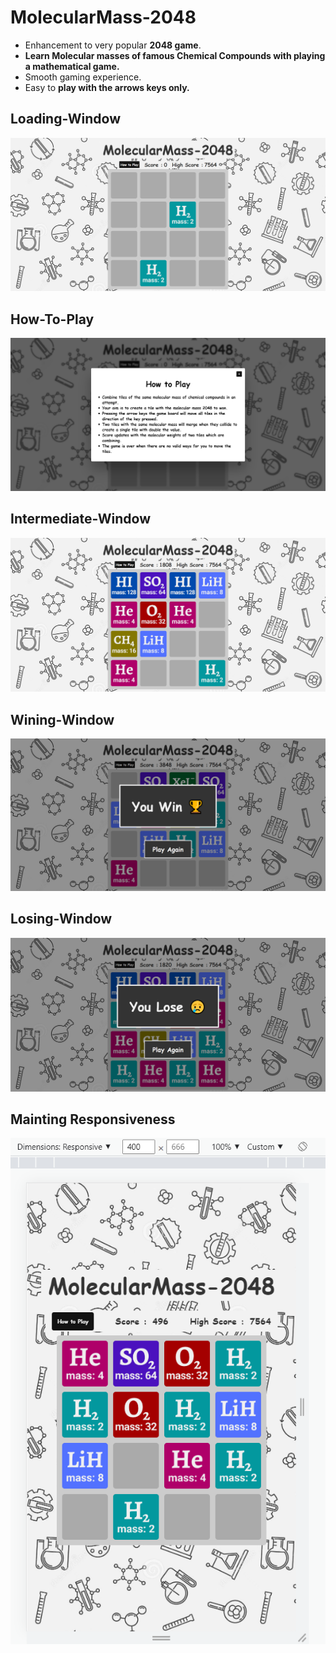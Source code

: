 # MolecularMass-2048
<!-- **MolecularMass-2048** -->

- Enhancement to very popular **2048 game**.
- **Learn Molecular masses of famous Chemical Compounds with playing a mathematical game.**
- Smooth gaming experience.
- Easy to **play with the arrows keys only.**
    
## Loading-Window
![Loading-Window](/screenshots/loadingWindow.png)

## How-To-Play
![How-To-Play](/screenshots/howToPlay.png)
    
## Intermediate-Window
![Intermediate-Window](/screenshots/intermediateWindow.png)

## Wining-Window
![Wining-Window](/screenshots/winingWindow.png)
    
## Losing-Window
![Losing-Window](/screenshots/losingWindow.png)

## Mainting Responsiveness
![Responsiveness](/screenshots/responsiveness.png)
